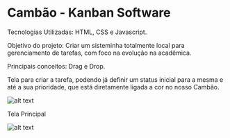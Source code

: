 # Cambão - Kanban Software

Tecnologias Utilizadas: HTML, CSS e Javascript.

Objetivo do projeto: Criar um sisteminha totalmente local para gerenciamento de tarefas, com foco na evolução na acadêmica.

Principais conceitos: Drag e Drop.


Tela para criar a tarefa, podendo já definir um status inicial para a mesma e até a sua prioridade, que está diretamente ligada a cor no nosso Cambão.

![alt text](https://i.ibb.co/0rcBNFH/assasa.png)

Tela Principal

![alt text](https://i.ibb.co/n39GKTN/dsdsds.png)
